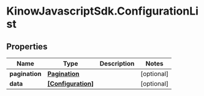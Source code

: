 # KinowJavascriptSdk.ConfigurationList

## Properties
Name | Type | Description | Notes
------------ | ------------- | ------------- | -------------
**pagination** | [**Pagination**](Pagination.md) |  | [optional] 
**data** | [**[Configuration]**](Configuration.md) |  | [optional] 


